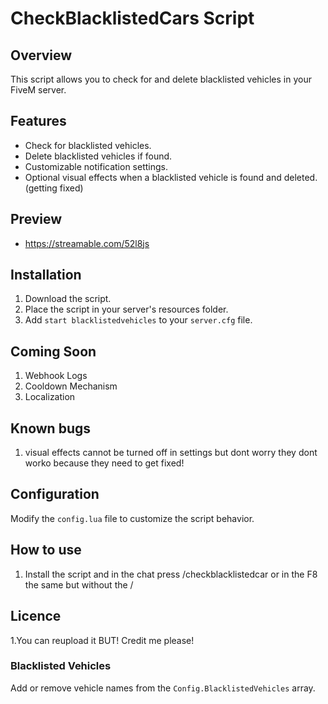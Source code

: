 # CheckBlacklistedCars Script

## Overview

This script allows you to check for and delete blacklisted vehicles in your FiveM server.

## Features

- Check for blacklisted vehicles.
- Delete blacklisted vehicles if found.
- Customizable notification settings.
- Optional visual effects when a blacklisted vehicle is found and deleted.(getting fixed)

## Preview

- https://streamable.com/52l8js

## Installation

1. Download the script.
2. Place the script in your server's resources folder.
3. Add `start blacklistedvehicles` to your `server.cfg` file.

## Coming Soon
1. Webhook Logs
2. Cooldown Mechanism
3. Localization

## Known bugs
1. visual effects cannot be turned off in settings but dont worry they dont worko because they need to get fixed!

## Configuration

Modify the `config.lua` file to customize the script behavior.

## How to use
1. Install the script and in the chat press /checkblacklistedcar or in the F8 the same but without the /


## Licence
1.You can reupload it BUT! Credit me please!

### Blacklisted Vehicles

Add or remove vehicle names from the `Config.BlacklistedVehicles` array.


